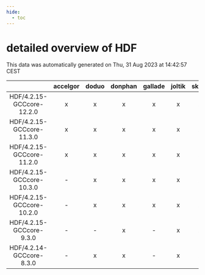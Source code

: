 ```yaml
---
hide:
  - toc
---
```


detailed overview of HDF
========================


This data was automatically generated on Thu, 31 Aug 2023 at 14:42:57 CEST  

| |accelgor|doduo|donphan|gallade|joltik|skitty|swalot|victini|
| :---: | :---: | :---: | :---: | :---: | :---: | :---: | :---: | :---: |
|HDF/4.2.15-GCCcore-12.2.0|x|x|x|x|x|x|x|x|
|HDF/4.2.15-GCCcore-11.3.0|x|x|x|x|x|x|x|x|
|HDF/4.2.15-GCCcore-11.2.0|x|x|x|x|x|x|x|x|
|HDF/4.2.15-GCCcore-10.3.0|-|x|x|x|x|x|x|x|
|HDF/4.2.15-GCCcore-10.2.0|-|x|x|x|x|x|x|x|
|HDF/4.2.15-GCCcore-9.3.0|-|-|x|-|x|x|x|x|
|HDF/4.2.14-GCCcore-8.3.0|-|x|x|-|x|x|-|x|
